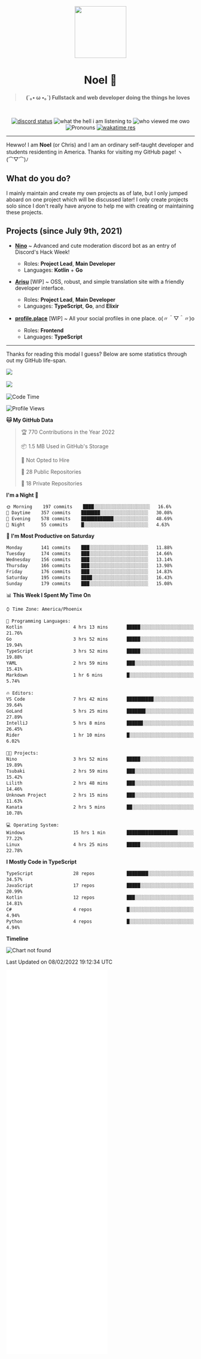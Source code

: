 <div align='center'>
  <div align='center'>
    <img
      src='https://cdn.floofy.dev/art/icons/icon_cinnamonserval.png'
      width='138'
      height='138'
    />
  </div>
  <h1>Noel 🐾</h1>
  <blockquote><strong>(´｡• ω •｡`) Fullstack and web developer doing the things he loves</strong></blockquote>

  <br />

  <a href='https://discord.com/users/280158289667555328' target='_blank'><img alt="discord status" src="https://dev.discordprofiles.me/badge/status/280158289667555328" /></a>
  <img alt="what the hell i am listening to" src="https://dev.discordprofiles.me/badge/spotify/280158289667555328" />
  <img alt="who viewed me owo" src="https://komarev.com/ghpvc/?username=auguwu" />
  <img alt='Pronouns' src='https://img.shields.io/endpoint?url=https://pronoundb.org/shields/6004d014406af11e4593a013' />
  <a href="https://wakatime.com/@auguwu" target='_blank'>
    <img alt='wakatime res' src='https://wakatime.com/badge/user/89736485-42ec-4c0f-a2f3-481db74514dc.svg' />
  </a>
</div>

<hr />

Hewwo! I am **Noel** (or Chris) and I am an ordinary self-taught developer and students residenting in America. Thanks for visiting my GitHub page! ヽ(⌒▽⌒)ﾉ

## What do you do?
I mainly maintain and create my own projects as of late, but I only jumped aboard on one project which will be discussed later! I only create projects
solo since I don't really have anyone to help me with creating or maintaining these projects.

## Projects (since July 9th, 2021)
- [**Nino**](https://nino.sh) ~ Advanced and cute moderation discord bot as an entry of Discord's Hack Week!
  - Roles: **Project Lead**, **Main Developer**
  - Languages: **Kotlin** + **Go**

- [**Arisu**](https://arisu.land) [WIP] ~ OSS, robust, and simple translation site with a friendly developer interface.
  - Roles: **Project Lead**, **Main Developer**
  - Languages: **TypeScript**, **Go**, and **Elixir**

- [**profile.place**](https://profile.place) [WIP] ~ All your social profiles in one place. o(〃＾▽＾〃)o
  - Roles: **Frontend**
  - Languages: **TypeScript**

---

Thanks for reading this modal I guess? Below are some statistics through out my GitHub life-span.

![](https://github-readme-stats.vercel.app/api?username=auguwu&count_private=true&show_icons=true&theme=gruvbox)

![](https://github-readme-stats.vercel.app/api/top-langs/?username=auguwu&layout=compact&theme=gruvbox)

<!--START_SECTION:waka-->
![Code Time](http://img.shields.io/badge/Code%20Time-2%2C708%20hrs%2039%20mins-blue)

![Profile Views](http://img.shields.io/badge/Profile%20Views-85-blue)

**🐱 My GitHub Data** 

> 🏆 770 Contributions in the Year 2022
 > 
> 📦 1.5 MB Used in GitHub's Storage 
 > 
> 🚫 Not Opted to Hire
 > 
> 📜 28 Public Repositories 
 > 
> 🔑 18 Private Repositories  
 > 
**I'm a Night 🦉** 

```text
🌞 Morning    197 commits    ████░░░░░░░░░░░░░░░░░░░░░   16.6% 
🌆 Daytime    357 commits    ███████░░░░░░░░░░░░░░░░░░   30.08% 
🌃 Evening    578 commits    ████████████░░░░░░░░░░░░░   48.69% 
🌙 Night      55 commits     █░░░░░░░░░░░░░░░░░░░░░░░░   4.63%

```
📅 **I'm Most Productive on Saturday** 

```text
Monday       141 commits    ███░░░░░░░░░░░░░░░░░░░░░░   11.88% 
Tuesday      174 commits    ███░░░░░░░░░░░░░░░░░░░░░░   14.66% 
Wednesday    156 commits    ███░░░░░░░░░░░░░░░░░░░░░░   13.14% 
Thursday     166 commits    ███░░░░░░░░░░░░░░░░░░░░░░   13.98% 
Friday       176 commits    ███░░░░░░░░░░░░░░░░░░░░░░   14.83% 
Saturday     195 commits    ████░░░░░░░░░░░░░░░░░░░░░   16.43% 
Sunday       179 commits    ███░░░░░░░░░░░░░░░░░░░░░░   15.08%

```


📊 **This Week I Spent My Time On** 

```text
⌚︎ Time Zone: America/Phoenix

💬 Programming Languages: 
Kotlin                   4 hrs 13 mins       █████░░░░░░░░░░░░░░░░░░░░   21.76% 
Go                       3 hrs 52 mins       █████░░░░░░░░░░░░░░░░░░░░   19.94% 
TypeScript               3 hrs 52 mins       █████░░░░░░░░░░░░░░░░░░░░   19.88% 
YAML                     2 hrs 59 mins       ███░░░░░░░░░░░░░░░░░░░░░░   15.41% 
Markdown                 1 hr 6 mins         █░░░░░░░░░░░░░░░░░░░░░░░░   5.74%

🔥 Editors: 
VS Code                  7 hrs 42 mins       ██████████░░░░░░░░░░░░░░░   39.64% 
GoLand                   5 hrs 25 mins       ███████░░░░░░░░░░░░░░░░░░   27.89% 
IntelliJ                 5 hrs 8 mins        ██████░░░░░░░░░░░░░░░░░░░   26.45% 
Rider                    1 hr 10 mins        █░░░░░░░░░░░░░░░░░░░░░░░░   6.02%

🐱‍💻 Projects: 
Nino                     3 hrs 52 mins       █████░░░░░░░░░░░░░░░░░░░░   19.89% 
Tsubaki                  2 hrs 59 mins       ███░░░░░░░░░░░░░░░░░░░░░░   15.42% 
Lilith                   2 hrs 48 mins       ███░░░░░░░░░░░░░░░░░░░░░░   14.46% 
Unknown Project          2 hrs 15 mins       ███░░░░░░░░░░░░░░░░░░░░░░   11.63% 
Kanata                   2 hrs 5 mins        ██░░░░░░░░░░░░░░░░░░░░░░░   10.78%

💻 Operating System: 
Windows                  15 hrs 1 min        ███████████████████░░░░░░   77.22% 
Linux                    4 hrs 25 mins       █████░░░░░░░░░░░░░░░░░░░░   22.78%

```

**I Mostly Code in TypeScript** 

```text
TypeScript               28 repos            ████████░░░░░░░░░░░░░░░░░   34.57% 
JavaScript               17 repos            █████░░░░░░░░░░░░░░░░░░░░   20.99% 
Kotlin                   12 repos            ███░░░░░░░░░░░░░░░░░░░░░░   14.81% 
C#                       4 repos             █░░░░░░░░░░░░░░░░░░░░░░░░   4.94% 
Python                   4 repos             █░░░░░░░░░░░░░░░░░░░░░░░░   4.94%

```


**Timeline**

![Chart not found](https://raw.githubusercontent.com/auguwu/auguwu/master/charts/bar_graph.png) 


 Last Updated on 08/02/2022 19:12:34 UTC
<!--END_SECTION:waka-->

![](./github-metrics.svg)
